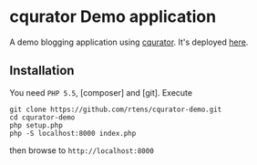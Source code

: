 # cqurator Demo application

A demo blogging application using [cqurator]. It's deployed [here][deployment].

[cqurator]: https://github.com/watoki/cqurator/
[deployment]: http://cqurator.rtens.org

## Installation

You need `PHP 5.5`, [composer] and [git]. Execute

    git clone https://github.com/rtens/cqurator-demo.git
    cd cqurator-demo
    php setup.php
    php -S localhost:8000 index.php

then browse to `http://localhost:8000`